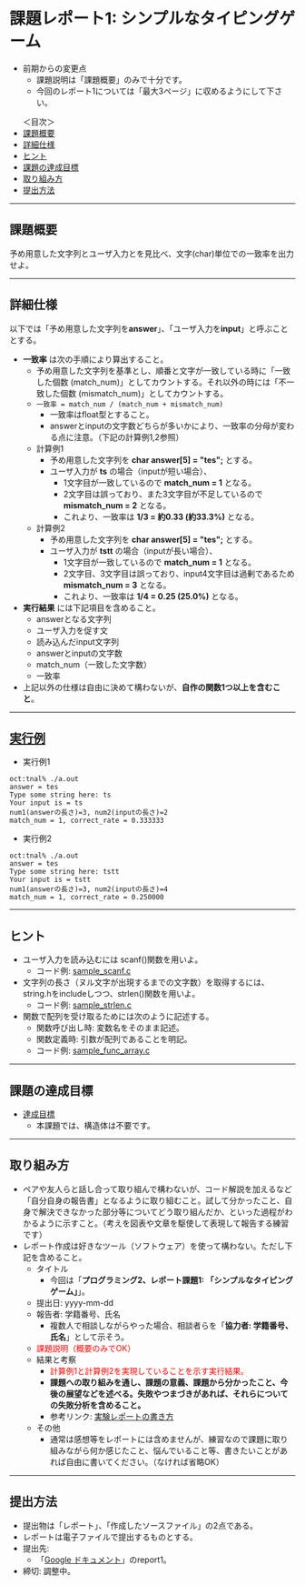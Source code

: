 # 課題レポート1: シンプルなタイピングゲーム

- 前期からの変更点
  - 課題説明は「課題概要」のみで十分です。
  - 今回のレポート1については「最大3ページ」に収めるようにして下さい。

<ul>
<lh>＜目次＞</lh>
<li><a href="#abst">課題概要</a>
<li><a href="#details">詳細仕様</a>
<li><a href="#hints">ヒント</a>
<li><a href="#goal">課題の達成目標</a>
<li><a href="#report">取り組み方</a>
<li><a href="#submit">提出方法</a>
</ul>

<hr>

## <a name="abst">課題概要</a>
予め用意した文字列とユーザ入力とを見比べ、文字(char)単位での一致率を出力せよ。

<hr>

## <a name="details">詳細仕様</a>
以下では「予め用意した文字列を**answer**」、「ユーザ入力を**input**」と呼ぶこととする。

<!--
- ？？？？？inputの文字数は、(case 1) answerと等しいか、(case 2) answerより短いものとする。（inputがanswerより長い場合、長い部分については無視する）
-->

- **一致率** は次の手順により算出すること。
  - 予め用意した文字列を基準とし、順番と文字が一致している時に「一致した個数 (match_num)」としてカウントする。それ以外の時には「不一致した個数 (mismatch_num)」としてカウントする。
  - ``一致率 = match_num / (match_num + mismatch_num)``
    - 一致率はfloat型とすること。
    - answerとinputの文字数どちらが多いかにより、一致率の分母が変わる点に注意。（下記の計算例1,2参照）
  - 計算例1
    - 予め用意した文字列を **char answer[5] = "tes";** とする。
    - ユーザ入力が **ts** の場合（inputが短い場合）、
      - 1文字目が一致しているので **match_num = 1** となる。
      - 2文字目は誤っており、また3文字目が不足しているので **mismatch_num = 2** となる。
      - これより、一致率は **1/3 = 約0.33 (約33.3%)** となる。
  - 計算例2
    - 予め用意した文字列を **char answer[5] = "tes";** とする。
    - ユーザ入力が **tstt** の場合（inputが長い場合）、
      - 1文字目が一致しているので **match_num = 1** となる。
      - 2文字目、3文字目は誤っており、input4文字目は過剰であるため **mismatch_num = 3** となる。
      - これより、一致率は **1/4 = 0.25 (25.0%)** となる。
- **実行結果** には下記項目を含めること。
  - answerとなる文字列
  - ユーザ入力を促す文
  - 読み込んだinput文字列
  - answerとinputの文字数
  - match_num（一致した文字数）
  - 一致率
- 上記以外の仕様は自由に決めて構わないが、**自作の関数1つ以上を含むこと**。

<hr>

## <a href="output_example">実行例</a>
- 実行例1
```
oct:tnal% ./a.out
answer = tes
Type some string here: ts
Your input is = ts
num1(answerの長さ)=3, num2(inputの長さ)=2
match_num = 1, correct_rate = 0.333333
```

- 実行例2
```
oct:tnal% ./a.out
answer = tes
Type some string here: tstt
Your input is = tstt
num1(answerの長さ)=3, num2(inputの長さ)=4
match_num = 1, correct_rate = 0.250000
```

<hr>

## <a name="hints">ヒント</a>
- ユーザ入力を読み込むには scanf()関数を用いよ。
  - コード例: [sample_scanf.c](sample_scanf.c)
- 文字列の長さ（ヌル文字が出現するまでの文字数）を取得するには、string.hをincludeしつつ、strlen()関数を用いよ。
  - コード例: [sample_strlen.c](sample_strlen.c)
- 関数で配列を受け取るためには次のように記述する。
  - 関数呼び出し時: 変数名をそのまま記述。
  - 関数定義時: 引数が配列であることを明記。
  - コード例: [sample_func_array.c](sample_func_array.c)


<hr>

## <a name="goal">課題の達成目標</a>
- [達成目標](https://github.com/naltoma/c_intro/blob/master/C_intro.md#goal)
  - 本課題では、構造体は不要です。

<hr>

## <a name="report">取り組み方</a>
- ペアや友人らと話し合って取り組んで構わないが、コード解説を加えるなど「自分自身の報告書」となるように取り組むこと。試して分かったこと、自身で解決できなかった部分等についてどう取り組んだか、といった過程がわかるように示すこと。（考えを図表や文章を駆使して表現して報告する練習です）
- レポート作成は好きなツール（ソフトウェア）を使って構わない。ただし下記を含めること。
  - タイトル
    - 今回は「**プログラミング2、レポート課題1: 「シンプルなタイピングゲーム」**」。
  - 提出日: yyyy-mm-dd
  - 報告者: 学籍番号、氏名
    - 複数人で相談しながらやった場合、相談者らを「**協力者: 学籍番号、氏名**」として示そう。
  - <font color="red">課題説明（概要のみでOK）</font>
  - 結果と考察
    - <font color="red">計算例1と計算例2を実現していることを示す実行結果。</font>
    - **課題への取り組みを通し、課題の意義、課題から分かったこと、今後の展望などを述べる。失敗やつまづきがあれば、それらについての失敗分析を含めること。**
    - 参考リンク: [実験レポートの書き方](http://www.report.gusoku.net/jikken/jikkenreport.html)
  - その他
    - 通常は感想等をレポートには含めませんが、練習なので課題に取り組みながら何か感じたこと、悩んでいること等、書きたいことがあれば自由に書いてください。（なければ省略OK）

<hr>

## <a name="submit">提出方法</a>
- 提出物は「レポート」、「作成したソースファイル」の2点である。
- レポートは電子ファイルで提出するものとする。
- 提出先:
  - 「<a href="https://drive.google.com/a/ie.u-ryukyu.ac.jp/folderview?id=0B8oAeomiuJo-OFUxYjNyT083OGM&usp=sharing">Google ドキュメント</a>」のreport1。
- 締切: 調整中。
